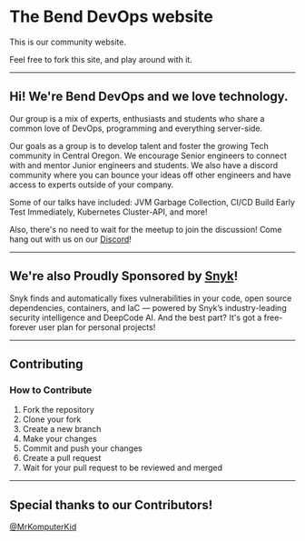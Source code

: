 # The Bend DevOps website

This is our community website.

Feel free to fork this site, and play around with it.

---

## Hi! We're Bend DevOps and we love technology. 

Our group is a mix of experts, enthusiasts and students who share a common love of DevOps, programming and everything server-side.

Our goals as a group is to develop talent and foster the growing Tech community in Central Oregon. We encourage Senior engineers to connect with and mentor Junior engineers and students. We also have a discord community where you can bounce your ideas off other engineers and have access to experts outside of your company.

Some of our talks have included: JVM Garbage Collection, CI/CD Build Early Test Immediately, Kubernetes Cluster-API, and more!

Also, there's no need to wait for the meetup to join the discussion! Come hang out with us on our [Discord](https://discord.com/invite/zW3mZU9g9b)!

---

## We're also Proudly Sponsored by [Snyk](https://snyk.io/)! 

Snyk finds and automatically fixes vulnerabilities in your code, open source dependencies, containers, and IaC — powered by Snyk’s industry-leading security intelligence and DeepCode AI. And the best part? It's got a free-forever user plan for personal projects!

---

## Contributing

### How to Contribute 

1. Fork the repository
2. Clone your fork
3. Create a new branch
4. Make your changes
5. Commit and push your changes
6. Create a pull request
7. Wait for your pull request to be reviewed and merged



---

## Special thanks to our Contributors! 

[@MrKomputerKid](https://github.com/MrKomputerKid)
